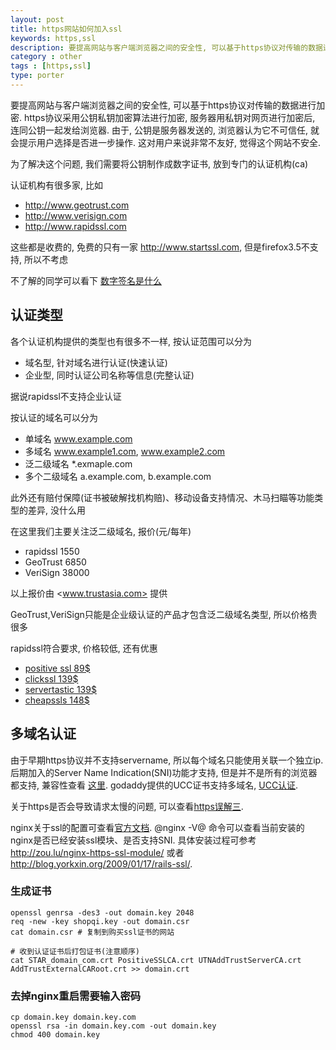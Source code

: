 ```yaml
---
layout: post
title: https网站如何加入ssl
keywords: https,ssl
description: 要提高网站与客户端浏览器之间的安全性, 可以基于https协议对传输的数据进行加密. https协议采用公钥私钥加密算法进行加密, 服务器用私钥对网页进行加密后, 连同公钥一起发给浏览器.
category : other
tags : [https,ssl]
type: porter
---
```


要提高网站与客户端浏览器之间的安全性, 可以基于https协议对传输的数据进行加密.
https协议采用公钥私钥加密算法进行加密, 服务器用私钥对网页进行加密后, 连同公钥一起发给浏览器.
由于, 公钥是服务器发送的, 浏览器认为它不可信任, 就会提示用户选择是否进一步操作.
这对用户来说非常不友好, 觉得这个网站不安全.

为了解决这个问题, 我们需要将公钥制作成数字证书, 放到专门的认证机构(ca)

认证机构有很多家, 比如

* <http://www.geotrust.com>
* <http://www.verisign.com>
* <http://www.rapidssl.com>

这些都是收费的, 免费的只有一家 <http://www.startssl.com>, 但是firefox3.5不支持, 所以不考虑

不了解的同学可以看下 [数字签名是什么](http://www.ruanyifeng.com/blog/2011/08/what_is_a_digital_signature.html)

## 认证类型

各个认证机构提供的类型也有很多不一样, 按认证范围可以分为

* 域名型, 针对域名进行认证(快速认证)
* 企业型, 同时认证公司名称等信息(完整认证)

据说rapidssl不支持企业认证

按认证的域名可以分为

* 单域名 www.example.com
* 多域名 www.example1.com, www.example2.com
* 泛二级域名 *.exmaple.com
* 多个二级域名 a.example.com, b.example.com

此外还有赔付保障(证书被破解找机构赔)、移动设备支持情况、木马扫瞄等功能类型的差异, 没什么用

在这里我们主要关注泛二级域名, 报价(元/每年)

* rapidssl 1550
* GeoTrust 6850
* VeriSign 38000

以上报价由 <www.trustasia.com> 提供

GeoTrust,VeriSign只能是企业级认证的产品才包含泛二级域名类型, 所以价格贵很多

rapidssl符合要求, 价格较低, 还有优惠

* [positive ssl 89$](http://www.namecheap.com/ssl-certificates/comodo.aspx)
* [clickssl 139$](http://www.clickssl.com/rapidssl/rapidsslwildcard.aspx)
* [servertastic 139$](https://www.servertastic.com/rapidssl/)
* [cheapssls 148$](http://www.cheapssls.com/geotrust-ssl-certificates/rapidssl-wildcard.html)

## 多域名认证

由于早期https协议并不支持servername, 所以每个域名只能使用关联一个独立ip.
后期加入的Server Name Indication(SNI)功能才支持, 但是并不是所有的浏览器都支持, 兼容性查看 [这里](http://en.wikipedia.org/wiki/Server_Name_Indication).
godaddy提供的UCC证书支持多域名, [UCC认证](http://www.godaddy.com/ssl/ssl-certificates.aspx?ci=9039).

关于https是否会导致请求太慢的问题, 可以查看[https误解三](http://slj.me/2011/02/top-7-myths-about-https/).

nginx关于ssl的配置可查看[官方文档](http://nginx.org/en/docs/http/configuring_https_servers.html).
@nginx -V@ 命令可以查看当前安装的nginx是否已经安装ssl模块、是否支持SNI.
具体安装过程可参考 <http://zou.lu/nginx-https-ssl-module/> 或者 <http://blog.yorkxin.org/2009/01/17/rails-ssl/>.

### 生成证书

    openssl genrsa -des3 -out domain.key 2048
    req -new -key shopqi.key -out domain.csr
    cat domain.csr # 复制到购买ssl证书的网站

    # 收到认证证书后打包证书(注意顺序)
    cat STAR_domain_com.crt PositiveSSLCA.crt UTNAddTrustServerCA.crt AddTrustExternalCARoot.crt >> domain.crt

### 去掉nginx重启需要输入密码

    cp domain.key domain.key.com
    openssl rsa -in domain.key.com -out domain.key
    chmod 400 domain.key
